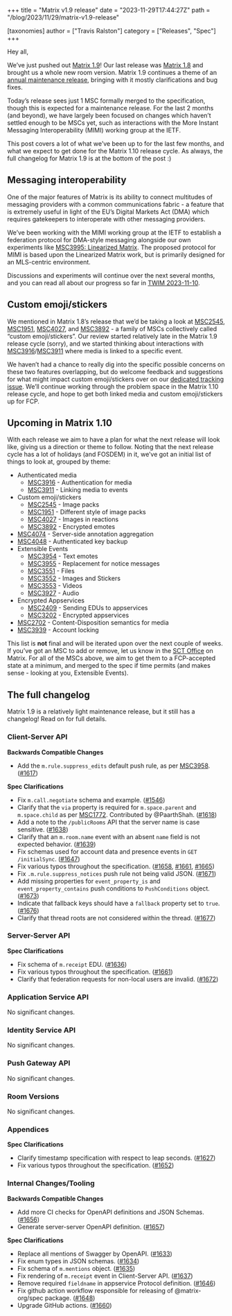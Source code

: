 +++
title = "Matrix v1.9 release"
date = "2023-11-29T17:44:27Z"
path = "/blog/2023/11/29/matrix-v1.9-release"

[taxonomies]
author = ["Travis Ralston"]
category = ["Releases", "Spec"]
+++


Hey all,

We’ve just pushed out [Matrix 1.9](https://spec.matrix.org/v1.9/)! Our last release was [Matrix 1.8](https://matrix.org/blog/2023/08/23/matrix-v1.8-release/) and brought us a whole new room version. Matrix 1.9 continues a theme of an [annual maintenance release](https://matrix.org/blog/2022/11/17/matrix-v-1-5-release/), bringing with it mostly clarifications and bug fixes.

Today’s release sees just 1 MSC formally merged to the specification, though this is expected for a maintenance release. For the last 2 months (and beyond), we have largely been focused on changes which haven’t settled enough to be MSCs yet, such as interactions with the More Instant Messaging Interoperability (MIMI) working group at the IETF.

This post covers a lot of what we’ve been up to for the last few months, and what we expect to get done for the Matrix 1.10 release cycle. As always, the full changelog for Matrix 1.9 is at the bottom of the post :)


## Messaging interoperability

One of the major features of Matrix is its ability to connect multitudes of messaging providers with a common communications fabric - a feature that is extremely useful in light of the EU’s Digital Markets Act (DMA) which requires gatekeepers to interoperate with other messaging providers.

We’ve been working with the MIMI working group at the IETF to establish a federation protocol for DMA-style messaging alongside our own experiments like [MSC3995: Linearized Matrix](https://github.com/matrix-org/matrix-spec-proposals/pull/3995). The proposed protocol for MIMI is based upon the Linearized Matrix work, but is primarily designed for an MLS-centric environment.

Discussions and experiments will continue over the next several months, and you can read all about our progress so far in [TWIM 2023-11-10](https://matrix.org/blog/2023/11/10/this-week-in-matrix-2023-11-10/#dept-of-spec-scroll).


## Custom emoji/stickers

We mentioned in Matrix 1.8’s release that we’d be taking a look at [MSC2545](https://github.com/matrix-org/matrix-spec-proposals/pull/2545), [MSC1951](https://github.com/matrix-org/matrix-spec-proposals/pull/1951), [MSC4027](https://github.com/matrix-org/matrix-spec-proposals/pull/4027), and [MSC3892](https://github.com/matrix-org/matrix-spec-proposals/pull/3892) - a family of MSCs collectively called “custom emoji/stickers”. Our review started relatively late in the Matrix 1.9 release cycle (sorry), and we started thinking about interactions with [MSC3916](https://github.com/matrix-org/matrix-spec-proposals/pull/3916)/[MSC3911](https://github.com/matrix-org/matrix-spec-proposals/pull/3911) where media is linked to a specific event.

We haven’t had a chance to really dig into the specific possible concerns on these two features overlapping, but do welcome feedback and suggestions for what might impact custom emoji/stickers over on our [dedicated tracking issue](https://github.com/matrix-org/matrix-spec/issues/1679). We’ll continue working through the problem space in the Matrix 1.10 release cycle, and hope to get both linked media and custom emoji/stickers up for FCP.


## Upcoming in Matrix 1.10

With each release we aim to have a plan for what the next release will look like, giving us a direction or theme to follow. Noting that the next release cycle has a lot of holidays (and FOSDEM) in it, we’ve got an initial list of things to look at, grouped by theme:

* Authenticated media
    * [MSC3916](https://github.com/matrix-org/matrix-spec-proposals/pull/3916) - Authentication for media
    * [MSC3911](https://github.com/matrix-org/matrix-spec-proposals/pull/3911) - Linking media to events
* Custom emoji/stickers
    * [MSC2545](https://github.com/matrix-org/matrix-spec-proposals/pull/2545) - Image packs
    * [MSC1951](https://github.com/matrix-org/matrix-spec-proposals/pull/1951) - Different style of image packs
    * [MSC4027](https://github.com/matrix-org/matrix-spec-proposals/pull/4027) - Images in reactions
    * [MSC3892](https://github.com/matrix-org/matrix-spec-proposals/pull/3892) - Encrypted emotes
* [MSC4074](https://github.com/matrix-org/matrix-spec-proposals/pull/4074) - Server-side annotation aggregation
* [MSC4048](https://github.com/matrix-org/matrix-spec-proposals/issues/4048) - Authenticated key backup
* Extensible Events
    * [MSC3954](https://github.com/matrix-org/matrix-spec-proposals/pull/3954) - Text emotes
    * [MSC3955](https://github.com/matrix-org/matrix-spec-proposals/pull/3955) - Replacement for notice messages
    * [MSC3551](https://github.com/matrix-org/matrix-spec-proposals/pull/3551) - Files
    * [MSC3552](https://github.com/matrix-org/matrix-spec-proposals/pull/3552) - Images and Stickers
    * [MSC3553](https://github.com/matrix-org/matrix-spec-proposals/pull/3553) - Videos
    * [MSC3927](https://github.com/matrix-org/matrix-spec-proposals/pull/3927) - Audio
* Encrypted Appservices
    * [MSC2409](https://github.com/matrix-org/matrix-spec-proposals/pull/2409) - Sending EDUs to appservices
    * [MSC3202](https://github.com/matrix-org/matrix-spec-proposals/pull/3202) - Encrypted appservices
* [MSC2702](https://github.com/matrix-org/matrix-spec-proposals/pull/2702) - Content-Disposition semantics for media
* [MSC3939](https://github.com/matrix-org/matrix-spec-proposals/pull/3939) - Account locking

This list is **not** final and will be iterated upon over the next couple of weeks. If you’ve got an MSC to add or remove, let us know in the [SCT Office](https://matrix.to/#/#sct-office:matrix.org) on Matrix. For all of the MSCs above, we aim to get them to a FCP-accepted state at a minimum, and merged to the spec if time permits (and makes sense - looking at you, Extensible Events).


## The full changelog

Matrix 1.9 is a relatively light maintenance release, but it still has a changelog! Read on for full details.

### Client-Server API

**Backwards Compatible Changes**

- Add the `m.rule.suppress_edits` default push rule, as per [MSC3958](https://github.com/matrix-org/matrix-spec-proposals/pull/3958). ([#1617](https://github.com/matrix-org/matrix-spec/issues/1617))

**Spec Clarifications**

- Fix `m.call.negotiate` schema and example. ([#1546](https://github.com/matrix-org/matrix-spec/issues/1546))
- Clarify that the `via` property is required for `m.space.parent` and `m.space.child` as per [MSC1772](https://github.com/matrix-org/matrix-spec-proposals/pull/1772). Contributed by @PaarthShah. ([#1618](https://github.com/matrix-org/matrix-spec/issues/1618))
- Add a note to the `/publicRooms` API that the server name is case sensitive. ([#1638](https://github.com/matrix-org/matrix-spec/issues/1638))
- Clarify that an `m.room.name` event with an absent `name` field is not expected behavior. ([#1639](https://github.com/matrix-org/matrix-spec/issues/1639))
- Fix schemas used for account data and presence events in `GET /initialSync`. ([#1647](https://github.com/matrix-org/matrix-spec/issues/1647))
- Fix various typos throughout the specification. ([#1658](https://github.com/matrix-org/matrix-spec/issues/1658), [#1661](https://github.com/matrix-org/matrix-spec/issues/1661), [#1665](https://github.com/matrix-org/matrix-spec/issues/1665))
- Fix `.m.rule.suppress_notices` push rule not being valid JSON. ([#1671](https://github.com/matrix-org/matrix-spec/issues/1671))
- Add missing properties for `event_property_is` and `event_property_contains` push conditions to `PushConditions` object. ([#1673](https://github.com/matrix-org/matrix-spec/issues/1673))
- Indicate that fallback keys should have a `fallback` property set to `true`. ([#1676](https://github.com/matrix-org/matrix-spec/issues/1676))
- Clarify that thread roots are not considered within the thread. ([#1677](https://github.com/matrix-org/matrix-spec/issues/1677))


### Server-Server API

**Spec Clarifications**

- Fix schema of `m.receipt` EDU. ([#1636](https://github.com/matrix-org/matrix-spec/issues/1636))
- Fix various typos throughout the specification. ([#1661](https://github.com/matrix-org/matrix-spec/issues/1661))
- Clarify that federation requests for non-local users are invalid. ([#1672](https://github.com/matrix-org/matrix-spec/issues/1672))


### Application Service API

No significant changes.


### Identity Service API

No significant changes.


### Push Gateway API

No significant changes.


### Room Versions

No significant changes.


### Appendices

**Spec Clarifications**

- Clarify timestamp specification with respect to leap seconds. ([#1627](https://github.com/matrix-org/matrix-spec/issues/1627))
- Fix various typos throughout the specification. ([#1652](https://github.com/matrix-org/matrix-spec/issues/1652))


### Internal Changes/Tooling

**Backwards Compatible Changes**

- Add more CI checks for OpenAPI definitions and JSON Schemas. ([#1656](https://github.com/matrix-org/matrix-spec/issues/1656))
- Generate server-server OpenAPI definition. ([#1657](https://github.com/matrix-org/matrix-spec/issues/1657))

**Spec Clarifications**

- Replace all mentions of Swagger by OpenAPI. ([#1633](https://github.com/matrix-org/matrix-spec/issues/1633))
- Fix enum types in JSON schemas. ([#1634](https://github.com/matrix-org/matrix-spec/issues/1634))
- Fix schema of `m.mentions` object. ([#1635](https://github.com/matrix-org/matrix-spec/issues/1635))
- Fix rendering of `m.receipt` event in Client-Server API. ([#1637](https://github.com/matrix-org/matrix-spec/issues/1637))
- Remove required `fieldname` in appservice Protocol definition. ([#1646](https://github.com/matrix-org/matrix-spec/issues/1646))
- Fix github action workflow responsible for releasing of @matrix-org/spec package. ([#1648](https://github.com/matrix-org/matrix-spec/issues/1648))
- Upgrade GitHub actions. ([#1660](https://github.com/matrix-org/matrix-spec/issues/1660))
